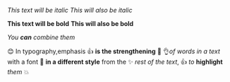 *This text will be italic*
_This will also be italic_

**This text will be bold**
__This will also be bold__

_You **can** combine them_

:blush: In typography,emphasis :+1: **is the strengthening** :musical_note:
:ok_hand:_of words in a text_ with a font :star2:
**in a different style** from the :sparkles:
_rest of the text_, :thumbsup:
_to_ **highlight** _them_ :boom:

